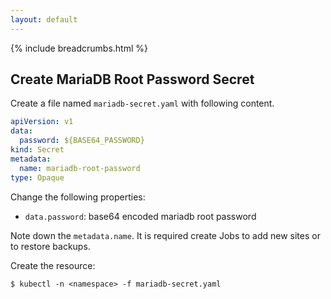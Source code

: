 ```yaml
---
layout: default
---
```


{% include breadcrumbs.html %}

## Create MariaDB Root Password Secret

Create a file named `mariadb-secret.yaml` with following content.

```yaml
apiVersion: v1
data:
  password: ${BASE64_PASSWORD}
kind: Secret
metadata:
  name: mariadb-root-password
type: Opaque
```

Change the following properties:

- `data.password`: base64 encoded mariadb root password

Note down the `metadata.name`. It is required create Jobs to add new sites or to restore backups.

Create the resource:

```console
$ kubectl -n <namespace> -f mariadb-secret.yaml
```
